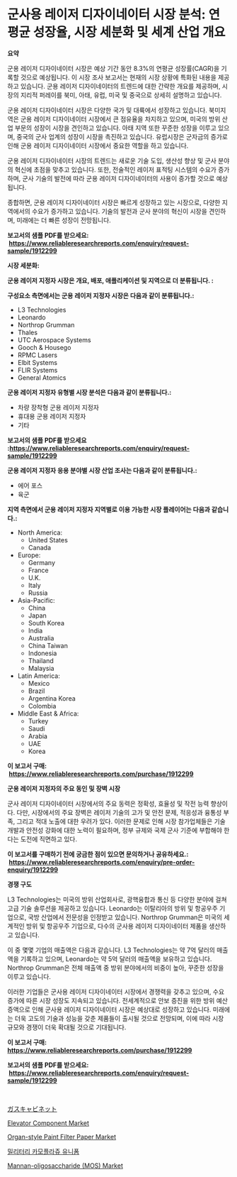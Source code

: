<p><h1>군사용 레이저 디자이네이터 시장 분석: 연평균 성장율, 시장 세분화 및 세계 산업 개요</h1></p><p><strong>요약</strong></p>
<p><p>군용 레이저 디자이네이터 시장은 예상 기간 동안 8.3%의 연평균 성장률(CAGR)을 기록할 것으로 예상됩니다. 이 시장 조사 보고서는 현재의 시장 상황에 특화된 내용을 제공하고 있습니다. 군용 레이저 디자이네이터의 트렌드에 대한 간략한 개요를 제공하며, 시장의 지리적 퍼레이를 북미, 아태, 유럽, 미국 및 중국으로 상세히 설명하고 있습니다.</p><p>군용 레이저 디자이네이터 시장은 다양한 국가 및 대륙에서 성장하고 있습니다. 북미지역은 군용 레이저 디자이네이터 시장에서 큰 점유율을 차지하고 있으며, 미국의 방위 산업 부문의 성장이 시장을 견인하고 있습니다. 아태 지역 또한 꾸준한 성장을 이루고 있으며, 중국의 군사 업계의 성장이 시장을 촉진하고 있습니다. 유럽시장은 군자금의 증가로 인해 군용 레이저 디자이네이터 시장에서 중요한 역할을 하고 있습니다.</p><p>군용 레이저 디자이네이터 시장의 트렌드는 새로운 기술 도입, 생산성 향상 및 군사 분야의 혁신에 초점을 맞추고 있습니다. 또한, 전술적인 레이저 표적팅 시스템의 수요가 증가하며, 군사 기술의 발전에 따라 군용 레이저 디자이네이터의 사용이 증가할 것으로 예상됩니다.</p><p>종합하면, 군용 레이저 디자이네이터 시장은 빠르게 성장하고 있는 시장으로, 다양한 지역에서의 수요가 증가하고 있습니다. 기술의 발전과 군사 분야의 혁신이 시장을 견인하며, 미래에는 더 빠른 성장이 전망됩니다.</p></p>
<p><strong>보고서의 샘플 PDF를 받으세요: &nbsp;<a href="https://www.reliableresearchreports.com/enquiry/request-sample/1912299">https://www.reliableresearchreports.com/enquiry/request-sample/1912299</a></strong></p>
<p><strong>시장 세분화:</strong></p>
<p><strong> 군용 레이저 지정자 시장은 개요, 배포, 애플리케이션 및 지역으로 더 분류됩니다. :</strong></p>
<p><strong>구성요소 측면에서는 군용 레이저 지정자 시장은 다음과 같이 분류됩니다.:</strong></p>
<p><ul><li>L3 Technologies</li><li>Leonardo</li><li>Northrop Grumman</li><li>Thales</li><li>UTC Aerospace Systems</li><li>Gooch & Housego</li><li>RPMC Lasers</li><li>Elbit Systems</li><li>FLIR Systems</li><li>General Atomics</li></ul></p>
<p><strong> 군용 레이저 지정자 유형별 시장 분석은 다음과 같이 분류됩니다.:</strong></p>
<p><ul><li>차량 장착형 군용 레이저 지정자</li><li>휴대용 군용 레이저 지정자</li><li>기타</li></ul></p>
<p><strong>보고서의 샘플 PDF를 받으세요 :<a href="https://www.reliableresearchreports.com/enquiry/request-sample/1912299">https://www.reliableresearchreports.com/enquiry/request-sample/1912299</a></strong></p>
<p><strong> 군용 레이저 지정자 응용 분야별 시장 산업 조사는 다음과 같이 분류됩니다.:</strong></p>
<p><ul><li>에어 포스</li><li>육군</li></ul></p>
<p><strong>지역 측면에서 군용 레이저 지정자 지역별로 이용 가능한 시장 플레이어는 다음과 같습니다.:</strong></p>
<p><ul>
    <li>
        North America:
        <ul>
            <li>United States</li>
            <li>Canada</li>
        </ul>
    </li>
    <li>
        Europe:
        <ul>
            <li>Germany</li>
            <li>France</li>
            <li>U.K.</li>
            <li>Italy</li>
            <li>Russia</li>
        </ul>
    </li>
    <li>
        Asia-Pacific:
        <ul>
            <li>China</li>
            <li>Japan</li>
            <li>South Korea</li>
            <li>India</li>
            <li>Australia</li>
            <li>China Taiwan</li>
            <li>Indonesia</li>
            <li>Thailand</li>
            <li>Malaysia</li>
        </ul>
    </li>
    <li>
        Latin America:
        <ul>
            <li>Mexico</li>
            <li>Brazil</li>
            <li>Argentina Korea</li>
            <li>Colombia</li>
        </ul>
    </li>
    <li>
        Middle East & Africa:
        <ul>
            <li>Turkey</li>
            <li>Saudi</li>
            <li>Arabia</li>
            <li>UAE</li>
            <li>Korea</li>
        </ul>
    </li>
    </ul></p>
<p><strong>이 보고서 구매: &nbsp;<a href="https://www.reliableresearchreports.com/purchase/1912299">https://www.reliableresearchreports.com/purchase/1912299</a></strong></p>
<p><strong>군용 레이저 지정자의 주요 동인 및 장벽 시장</strong></p>
<p><p>군사 레이저 디자이네이터 시장에서의 주요 동력은 정확성, 효율성 및 작전 능력 향상이다. 다만, 시장에서의 주요 장벽은 레이저 기술의 고가 및 안전 문제, 적응성과 융통성 부족, 그리고 적대 노출에 대한 우려가 있다. 이러한 문제로 인해 시장 참가업체들은 기술 개발과 안전성 강화에 대한 노력이 필요하며, 정부 규제와 국제 군사 기준에 부합해야 한다는 도전에 직면하고 있다.</p></p>
<p><strong>이 보고서를 구매하기 전에 궁금한 점이 있으면 문의하거나 공유하세요.: &nbsp;<a href="https://www.reliableresearchreports.com/enquiry/pre-order-enquiry/1912299">https://www.reliableresearchreports.com/enquiry/pre-order-enquiry/1912299</a></strong></p>
<p><strong>경쟁 구도</strong></p>
<p><p>L3 Technologies는 미국의 방위 산업회사로, 광핵융합과 통신 등 다양한 분야에 걸쳐 고급 기술 솔루션을 제공하고 있습니다. Leonardo는 이탈리아의 방위 및 항공우주 기업으로, 국방 산업에서 전문성을 인정받고 있습니다. Northrop Grumman은 미국의 세계적인 방위 및 항공우주 기업으로, 다수의 군사용 레이저 디자이네이터 제품을 생산하고 있습니다.</p><p>이 중 몇몇 기업의 매출액은 다음과 같습니다. L3 Technologies는 약 7억 달러의 매출액을 기록하고 있으며, Leonardo는 약 5억 달러의 매출액을 보유하고 있습니다. Northrop Grumman은 전체 매출액 중 방위 분야에서의 비중이 높아, 꾸준한 성장을 이루고 있습니다.</p><p>이러한 기업들은 군사용 레이저 디자이네이터 시장에서 경쟁력을 갖추고 있으며, 수요 증가에 따른 시장 성장도 지속되고 있습니다. 전세계적으로 안보 증진을 위한 방위 예산 증액으로 인해 군사용 레이저 디자이네이터 시장은 예상대로 성장하고 있습니다. 미래에는 더욱 고도의 기술과 성능을 갖춘 제품들이 출시될 것으로 전망되며, 이에 따라 시장 규모와 경쟁이 더욱 확대될 것으로 기대됩니다.</p></p>
<p><strong>이 보고서 구매: &nbsp; <a href="https://www.reliableresearchreports.com/purchase/1912299">https://www.reliableresearchreports.com/purchase/1912299</a></strong></p>
<p><strong>보고서의 샘플 PDF를 받으세요: &nbsp;<a href="https://www.reliableresearchreports.com/enquiry/request-sample/1912299">https://www.reliableresearchreports.com/enquiry/request-sample/1912299</a></strong><strong></strong></p>
<p>&nbsp;</p>
<p><p><a href="https://github.com/ksxzwxabcuynh011/Market-Research-Report-List-1/blob/main/55709632022.md">ガスキャビネット</a></p><p><a href="https://mire-aunt-385.notion.site/Elevator-Component-Market-Offers-Provide-Insightful-Data-for-the-Time-Period-from-2024-to-2031-and-a-41094d2ada744d1f935b3dacc519abcc">Elevator Component Market</a></p><p><a href="https://github.com/mahnoor2003/Market-Research-Report-List-3/blob/main/organ-style-paint-filter-paper-market.md">Organ-style Paint Filter Paper Market</a></p><p><a href="https://github.com/vskv4779xr1/Market-Research-Report-List-1/blob/main/38567961685.md">밀리터리 카모플라쥬 유니폼</a></p><p><a href="https://view.publitas.com/reportprime-1/mannan-oligosaccharide-mos-market-analysis-examines-its-scope-on-growth-opportunities-and-forecasted-trends-spanning-from-2024-to-2031/">Mannan-oligosaccharide (MOS) Market</a></p></p>